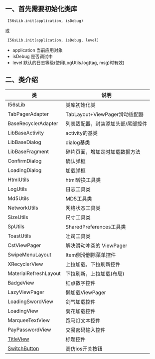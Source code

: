 ## 一、首先需要初始化类库

```
 I56sLib.init(application, isDebug)
```

或

```
 I56sLib.init(application, isDebug, level)
```

- application 当前应用对象
- isDebug 是否调试中
- level 默认的日志等级(使用LogUtils.log(tag, msg)时有效)

## 二、类介绍

类 | 说明
--- | ---
I56sLib | 类库初始化类
TabPagerAdapter | TabLayout+ViewPager滑动适配器
BaseRecyclerAdapter | 列表适配器，封装添加头部/尾部控件
LibBaseActivity | activity的基类
LibBaseDialog | dialog基类
LibBaseFragment | 碎片页面，增加定时加载数据方法
ConfirmDialog | 确认弹框
LoadingDialog | 加载弹框
HtmlUtils | html转换工具类
LogUtils | 日志工具类
Md5Utils | MD5工具类
NetworkUtils | 网络状态工具类
SizeUtils | 尺寸工具类
SpUtils | SharedPreferences工具类
ToastUtils | 吐司工具类
CstViewPager | 解决滑动冲突的 ViewPager
SwipeMenuLayout | Item侧滑删除菜单控件
XRecyclerView | 上拉加载，下拉刷新控件
MaterialRefreshLayout | 下拉刷新，上拉加载(布局)
BadgeView | 红点数字控件
LazyViewPager | 懒加载ViewPager
LoadingSwordView | 剑气加载控件
LoadingView | 菊花加载控件
MarqueeTextView | 跑马灯文本控件
PayPasswordView | 交易密码输入控件
[TitleView](./doc/TitleView.md) | 标题控件
[SwitchButton](./doc/SwitchButton.md) | 高仿ios开关按钮